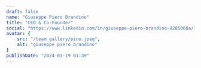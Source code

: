 ```yaml
---
draft: false
name: "Giuseppe Piero Brandino"
title: "CEO & Co-Founder"
social: "https://www.linkedin.com/in/giuseppe-piero-brandino-8285068a/"
avatar: {
    src: "/team_gallery/pino.jpeg",
    alt: "giuseppe piero brandino"
}
publishDate: "2024-03-19 01:39"
---
```

